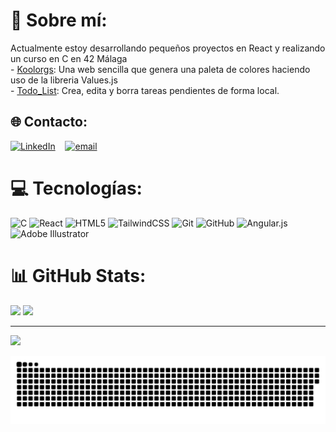 # 💫 Sobre mí:
Actualmente estoy desarrollando pequeños proyectos en React y realizando un curso en C en 42 Málaga<br/>
  -&nbsp;[Koolorgs](https://koolorgs-host.web.app/): Una web sencilla que genera una paleta de colores haciendo uso de la libreria Values.js<br/>
  -&nbsp;[Todo_List](https://todo-list-reactt.web.app/): Crea, edita y borra tareas pendientes de forma local.

## 🌐 Contacto:
[![LinkedIn](https://img.shields.io/badge/LinkedIn-%230077B5.svg?logo=linkedin&logoColor=white)](https://www.linkedin.com/in/alvaro-to-cia/) &nbsp;&nbsp;&nbsp;[![email](https://img.shields.io/badge/Email-D14836?logo=gmail&logoColor=white)](mailto:alvaro.to.cia@gmail.com) 
# 💻 Tecnologías:
![C](https://img.shields.io/badge/c-%2300599C.svg?style=for-the-badge&logo=c&logoColor=white) ![React](https://img.shields.io/badge/react-%2320232a.svg?style=for-the-badge&logo=react&logoColor=%2361DAFB) ![HTML5](https://img.shields.io/badge/html5-%23E34F26.svg?style=for-the-badge&logo=html5&logoColor=white) ![TailwindCSS](https://img.shields.io/badge/tailwindcss-%2338B2AC.svg?style=for-the-badge&logo=tailwind-css&logoColor=white) ![Git](https://img.shields.io/badge/git-%23F05033.svg?style=for-the-badge&logo=git&logoColor=white) ![GitHub](https://img.shields.io/badge/github-%23121011.svg?style=for-the-badge&logo=github&logoColor=white) ![Angular.js](https://img.shields.io/badge/angular.js-%23E23237.svg?style=for-the-badge&logo=angularjs&logoColor=white) ![Adobe Illustrator](https://img.shields.io/badge/adobe%20illustrator-%23FF9A00.svg?style=for-the-badge&logo=adobe%20illustrator&logoColor=white)
# 📊 GitHub Stats:
![](https://github-readme-stats.vercel.app/api/top-langs/?username=laynt00&theme=synthwave&hide_border=false&include_all_commits=false&count_private=false&layout=compact)
![](https://nirzak-streak-stats.vercel.app/?user=laynt00&theme=synthwave&hide_border=false)

---
[![](https://visitcount.itsvg.in/api?id=laynt00&icon=1&color=8)](https://visitcount.itsvg.in)

<!-- Proudly created with GPRM ( https://gprm.itsvg.in ) -->
<picture>
  <source media="(prefers-color-scheme: dark)" srcset="https://raw.githubusercontent.com/laynt00/laynt00/output/github-snake-dark.svg" />
  <source media="(prefers-color-scheme: light)" srcset="https://raw.githubusercontent.com/laynt00/laynt00/output/github-snake.svg" />
  <img alt="github-snake" src="https://raw.githubusercontent.com/laynt00/laynt00/output/github-snake.svg" />
</picture>
